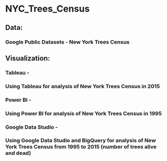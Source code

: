 # NYC_Trees_Census

  ## Data:
  ### Google Public Datasets - New York Trees Census
  
  ## Visualization: 
  
  ### Tableau - 
  ### Using Tableau for analysis of New York Trees Census in 2015 
  
  ### Power BI -
  ### Using Power BI for analysis of New York Trees Census in 1995 
  
  ### Google Data Studio -
  ### Using Google Data Studio and BigQuery for analysis of New York Trees Census from 1995 to 2015 (number of trees alive and dead)
